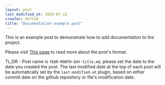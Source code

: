 ```yaml
---
layout: post
last_modified_at: 2020-07-13
creator: Hofled
title: "Documentation example post"
---
```


This is an example post to demonstrate how to add documentation to the project.

Please visit [This page](https://jekyllrb.com/docs/posts/) to read more about the post's format.

TL;DR - Post name is `YEAR-MONTH-DAY-title.md`, please set the date to the date you created the post.
The last modified date at the top of each post will be automatically set by the `last-modified-at` plugin, based on either commit date on the github repository or file's modification date.